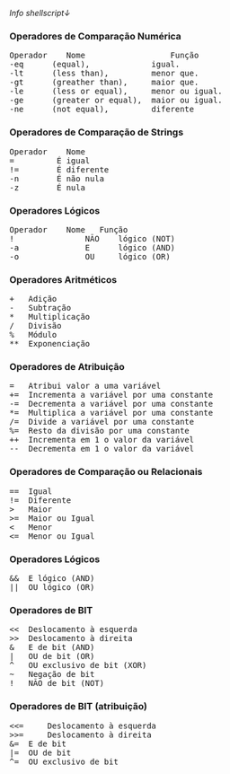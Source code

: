 <i>Info shellscript↓</i>

<h3>Operadores de Comparação Numérica</h3>
<pre>
Operador 	Nome 	              Função
-eq      (equal),             igual.
-lt      (less than),         menor que.
-gt      (greather than),     maior que.
-le      (less or equal),     menor ou igual.
-ge      (greater or equal),  maior ou igual.
-ne      (not equal),         diferente
</pre>

<h3>Operadores de Comparação de Strings</h3>
<pre>
Operador 	Nome 	            
= 	      É igual
!= 	      É diferente
-n 	      É não nula
-z 	      É nula
</pre>

<h3>Operadores Lógicos</h3>
<pre>
Operador 	Nome   Função   
! 				NÃO    lógico (NOT)
-a 				E      lógico (AND)
-o 				OU     lógico (OR)
</pre>

<h3>Operadores Aritméticos</h3>
<pre>
+ 	Adição
- 	Subtração
* 	Multiplicação
/ 	Divisão
% 	Módulo
** 	Exponenciação
</pre>

<h3>Operadores de Atribuição</h3>
<pre>
= 	Atribui valor a uma variável
+= 	Incrementa a variável por uma constante
-= 	Decrementa a variável por uma constante
*= 	Multiplica a variável por uma constante
/= 	Divide a variável por uma constante
%= 	Resto da divisão por uma constante
++ 	Incrementa em 1 o valor da variável
-- 	Decrementa em 1 o valor da variável
</pre>

<h3>Operadores de Comparação ou Relacionais</h3>
<pre>
== 	Igual
!= 	Diferente
> 	Maior
>= 	Maior ou Igual
< 	Menor
<= 	Menor ou Igual
</pre>

<h3>Operadores Lógicos</h3>
<pre>
&& 	E lógico (AND)
|| 	OU lógico (OR)
</pre>

<h3>Operadores de BIT</h3>
<pre>
<< 	Deslocamento à esquerda
>> 	Deslocamento à direita
& 	E de bit (AND)
| 	OU de bit (OR)
^ 	OU exclusivo de bit (XOR)
~ 	Negação de bit
! 	NÃO de bit (NOT)
</pre>

<h3>Operadores de BIT (atribuição)</h3>
<pre>
<<= 	Deslocamento à esquerda
>>= 	Deslocamento à direita
&= 	E de bit
|= 	OU de bit
^= 	OU exclusivo de bit
</pre>
